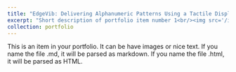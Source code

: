 ```yaml
---
title: "EdgeVib: Delivering Alphanumeric Patterns Using a Tactile Display"
excerpt: "Short description of portfolio item number 1<br/><img src='/images/edgevib_hand2.png'>"
collection: portfolio
---
```


This is an item in your portfolio. It can be have images or nice text. If you name the file .md, it will be parsed as markdown. If you name the file .html, it will be parsed as HTML. 
